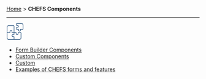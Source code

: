 [Home](index) > **CHEFS Components**
***

![](images/chefs-components-icon.png)

* [Form Builder Components](Form-Builder-Components) 
* [Custom Components](Custom-Components)
* [Custom](Custom-Components.md)
* [Examples of CHEFS forms and features](Examples-of-CHEFS-forms-and-features)



